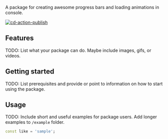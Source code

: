A package for creating awesome progress bars and loading animations in console.

[![cd-action-publish](https://github.com/RohitEdathil/ConsoleBars/actions/workflows/main.yml/badge.svg)](https://github.com/RohitEdathil/ConsoleBars/actions/workflows/main.yml)

## Features

TODO: List what your package can do. Maybe include images, gifs, or videos.

## Getting started

TODO: List prerequisites and provide or point to information on how to
start using the package.

## Usage

TODO: Include short and useful examples for package users. Add longer examples
to `/example` folder.

```dart
const like = 'sample';
```
